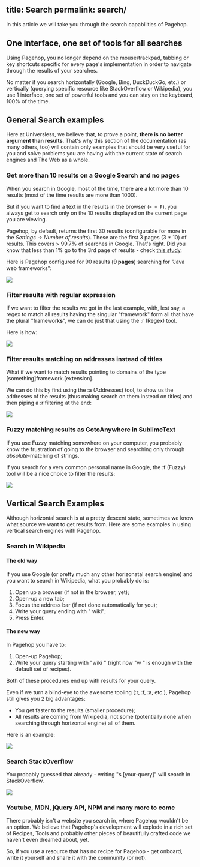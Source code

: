 title: Search
permalink: search/
---
In this article we will take you through the search capabilities of Pagehop.

## One interface, one set of tools for all searches

Using Pagehop, you no longer depend on the mouse/trackpad, tabbing or key shortcuts specific for every page's implementation in order to navigate through the results of your searches.

No matter if you search horizontally (Google, Bing, DuckDuckGo, etc.) or vertically (querying specific resource like StackOverflow or Wikipedia), you use 1 interface, one set of powerful tools and you can stay on the keyboard, 100% of the time.

## General Search examples

Here at Universless, we believe that, to prove a point, **there is no better argument than results**. That's why this section of the documentation (as many others, too) will contain only examples that should be very useful for you and solve problems you are having with the current state of search engines and The Web as a whole.

### Get more than 10 results on a Google Search and no pages

When you search in Google, most of the time, there are a lot more than 10 results (most of the time results are more than 1000).

But if you want to find a text in the results in the browser (`⌘ + F`), you always get to search only on the 10 results displayed on the current page you are viewing.

Pagehop, by default, returns the first 30 results (configurable for more in the *Settings -> Number of results*). These are the first 3 pages (3 * 10) of results. This covers > 99.7% of searches in Google. That's right. Did you know that less than 1% go to the 3rd page of results - check [this study](http://searchenginewatch.com/article/2049695/Top-Google-Result-Gets-36.4-of-Clicks-Study).

Here is Pagehop configured for 90 results (**9 pages**) searching for "Java web frameworks":

![](/search-resources/search-90-results.png)

### Filter results with regular expression

If we want to filter the results we got in the last example, with, lest say, a regex to match all results having the singular "framework" form all that have the plural "framework**s**", we can do just that using the :r (Regex) tool.

Here is how:

![](/search-resources/regex-filter.png)

### Filter results matching on addresses instead of titles

What if we want to match results pointing to domains of the type [something]framework.[extension].

We can do this by first using the :a (Addresses) tool, to show us the addresses of the results (thus making search on them instead on titles) and then piping a :r filtering at the end:

![](/search-resources/filter-on-url.png)

### Fuzzy matching results as GotoAnywhere in SublimeText

If you use Fuzzy matching somewhere on your computer, you probably know the frustration of going to the browser and searching only through *absolute*-matching of strings.

If you search for a very common personal name in Google, the :f (Fuzzy) tool will be a nice choice to filter the results:

![](/search-resources/fuzzy-matching.png)

## Vertical Search Examples

Although horizontal search is at a pretty descent state, sometimes we know what source we want to get results from. Here are some examples in using vertical search engines with Pagehop.

### Search in Wikipedia

#### The old way
If you use Google (or pretty much any other horizonatal search engine) and you want to search in Wikipedia, what you probably do is:
1. Open up a browser (if not in the browser, yet);
2. Open-up a new tab;
3. Focus the address bar (if not done automatically for you);
4. Write your query ending with " wiki";
5. Press Enter.

#### The new way
In Pagehop you have to:
1. Open-up Pagehop;
2. Write your query starting with "wiki " (right now "w " is enough with the default set of recipes).

Both of these procedures end up with results for your query.

Even if we turn a blind-eye to the awesome tooling (:r, :f, :a, etc.), Pagehop still gives you 2 big advantages:
- You get faster to the results (smaller procedure);
- All results are coming from Wikipedia, not some (potentially none when searching through horizontal engine) all of them.

Here is an example:

![](/search-resources/wiki-search.png)

### Search StackOverflow

You probably guessed that already - writing "s [your-query]" will search in StackOverflow.

![](/search-resources/stack-overflow-search.png)

### Youtube, MDN, jQuery API, NPM and many more to come

There probably isn't a website you search in, where Pagehop wouldn't be an option. We believe that Pagehop's development will explode in a rich set of Recipes, Tools and probably other pieces of beautifully crafted code we haven't even dreamed about, yet.

So, if you use a resource that has no recipe for Pagehop - get onboard, write it yourself and share it with the community (or not).	